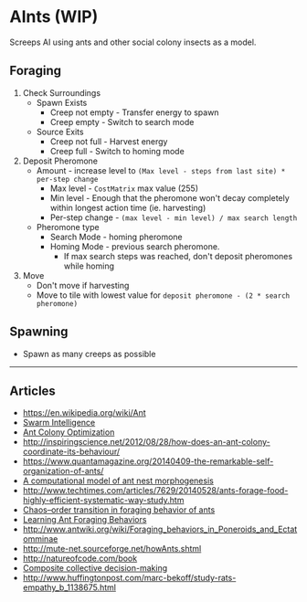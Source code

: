# AInts (WIP)

Screeps AI using ants and other social colony insects as a model.

## Foraging

1. Check Surroundings
    - Spawn Exists
      - Creep not empty - Transfer energy to spawn
      - Creep empty - Switch to search mode
    - Source Exits
      - Creep not full - Harvest energy
      - Creep full - Switch to homing mode
2. Deposit Pheromone
    - Amount - increase level to `(Max level - steps from last site) * per-step change`
      - Max level - `CostMatrix` max value (255)
      - Min level - Enough that the pheromone won't decay completely within longest action time (ie. harvesting)
      - Per-step change - `(max level - min level) / max search length`
    - Pheromone type
      - Search Mode - homing pheromone
      - Homing Mode - previous search pheromone.
        - If max search steps was reached, don't deposit pheromones while homing
3. Move
    - Don't move if harvesting
    - Move to tile with lowest value for `deposit pheromone - (2 * search pheromone)`

## Spawning

- Spawn as many creeps as possible

---

## Articles

- https://en.wikipedia.org/wiki/Ant
- [Swarm Intelligence](https://en.wikipedia.org/wiki/Swarm_intelligence)
- [Ant Colony Optimization](https://en.wikipedia.org/wiki/Ant_colony_optimization_algorithms)
- http://inspiringscience.net/2012/08/28/how-does-an-ant-colony-coordinate-its-behaviour/
- https://www.quantamagazine.org/20140409-the-remarkable-self-organization-of-ants/
- [A computational model of ant nest morphogenesis](https://mitpress.mit.edu/sites/default/files/titles/alife/0262297140chap61.pdf)
- http://www.techtimes.com/articles/7629/20140528/ants-forage-food-highly-efficient-systematic-way-study.htm
- [Chaos–order transition in foraging behavior of ants](https://www.ncbi.nlm.nih.gov/pmc/articles/PMC4060675/)
- [Learning Ant Foraging Behaviors](https://cs.gmu.edu/~eclab/papers/panait04learning.pdf)
- http://www.antwiki.org/wiki/Foraging_behaviors_in_Poneroids_and_Ectatomminae
- http://mute-net.sourceforge.net/howAnts.shtml
- http://natureofcode.com/book
- [Composite collective decision-making](https://www.ncbi.nlm.nih.gov/pmc/articles/PMC4590433/)
- http://www.huffingtonpost.com/marc-bekoff/study-rats-empathy_b_1138675.html

